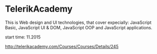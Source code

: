 # TelerikAcademy
This is Web design and UI technologies, that cover expecially:
JavaScript Basic, JavaScript UI & DOM, JavaScript OOP and JavaScript applications.

start time: 11.2015

http://telerikacademy.com/Courses/Courses/Details/245
